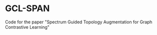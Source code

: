 # GCL-SPAN
Code for the paper "Spectrum Guided Topology Augmentation for Graph Contrastive Learning"
